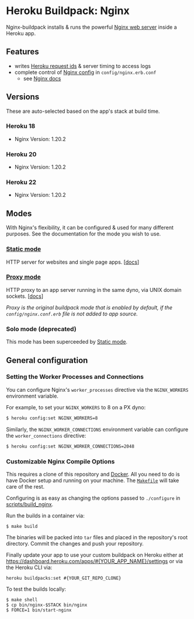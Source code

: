 # Heroku Buildpack: Nginx

Nginx-buildpack installs & runs the powerful [Nginx web server](https://nginx.org/) inside a Heroku app.

## Features

* writes [Heroku request ids](https://devcenter.heroku.com/articles/http-request-id) & server timing to access logs
* complete control of [Nginx config](https://nginx.org/en/docs/) in `config/nginx.erb.conf`
	- see [Nginx docs](https://nginx.org/en/docs/)

## Versions

These are auto-selected based on the app's stack at build time.

### Heroku 18
* Nginx Version: 1.20.2
### Heroku 20
* Nginx Version: 1.20.2
### Heroku 22
* Nginx Version: 1.20.2

## Modes

With Nginx's flexibility, it can be configured & used for many different purposes. See the documentation for the mode you wish to use.

### [Static mode](static.md)

HTTP server for websites and single page apps. [[docs](static.md)]

### [Proxy mode](proxy.md)

HTTP proxy to an app server running in the same dyno, via UNIX domain sockets. [[docs](proxy.md)]

_Proxy is the original buildpack mode that is enabled by default, if the `config/nginx.conf.erb` file is not added to app source._

### Solo mode (deprecated)

This mode has been superceeded by [Static mode](static.md).

## General configuration

### Setting the Worker Processes and Connections

You can configure Nginx's `worker_processes` directive via the
`NGINX_WORKERS` environment variable.

For example, to set your `NGINX_WORKERS` to 8 on a PX dyno:

```bash
$ heroku config:set NGINX_WORKERS=8
```

Similarly, the `NGINX_WORKER_CONNECTIONS` environment variable can configure the `worker_connections` directive:

```bash
$ heroku config:set NGINX_WORKER_CONNECTIONS=2048
```

### Customizable Nginx Compile Options

This requires a clone of this repository and [Docker](https://www.docker.com/). All you need to do is have Docker setup and running on your machine. The [`Makefile`](Makefile) will take care of the rest.

Configuring is as easy as changing the options passed to `./configure` in [scripts/build_nginx](scripts/build_nginx).

Run the builds in a container via:

```
$ make build
```

The binaries will be packed into `tar` files and placed in the repository's root directory. Commit the changes and push your repository.

Finally update your app to use your custom buildpack on Heroku either at https://dashboard.heroku.com/apps/#{YOUR_APP_NAME}/settings or via the Heroku CLI via:

```
heroku buildpacks:set #{YOUR_GIT_REPO_CLONE}
```

To test the builds locally:

```
$ make shell
$ cp bin/nginx-$STACK bin/nginx
$ FORCE=1 bin/start-nginx
```
